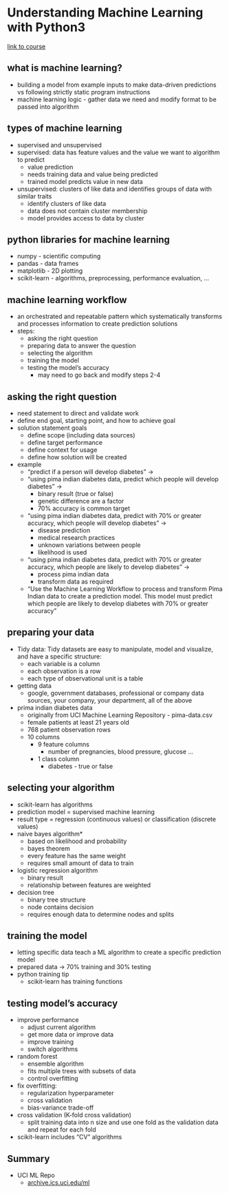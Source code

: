 # Understanding Machine Learning with Python3

[link to course](https://app.pluralsight.com/library/courses/python-understanding-machine-learning)

## what is machine learning?
- building a model from example inputs to make data-driven predictions vs following strictly static program instructions
- machine learning logic - gather data we need and modify format to be passed into algorithm

## types of machine learning
- supervised and unsupervised
- supervised: data has feature values and the value we want to algorithm to predict
    - value prediction
    - needs training data and value being predicted
    - trained model predicts value in new data
- unsupervised: clusters of like data and identifies groups of data with similar traits
    - identify clusters of like data
    - data does not contain cluster membership
    - model provides access to data by cluster

## python libraries for machine learning
- numpy - scientific computing
- pandas - data frames
- matplotlib - 2D plotting
- scikit-learn - algorithms, preprocessing, performance evaluation, …

## machine learning workflow
- an orchestrated and repeatable pattern which systematically transforms and processes information to create prediction solutions
- steps:
    - asking the right question
    - preparing data to answer the question
    - selecting the algorithm
    - training the model
    - testing the model’s accuracy
        - may need to go back and modify steps 2-4

## asking the right question
- need statement to direct and validate work
- define end goal, starting point, and how to achieve goal
- solution statement goals
    - define scope (including data sources)
    - define target performance
    - define context for usage
    - define how solution will be created
- example
    - “predict if a person will develop diabetes” ->
    - “using pima indian diabetes data, predict which people will develop diabetes” ->
        - binary result (true or false)
        - genetic difference are a factor
        - 70% accuracy is common target
    - “using pima indian diabetes data, predict with 70% or greater accuracy, which people will develop diabetes” ->
        - disease prediction
        - medical research practices
        - unknown variations between people
        - likelihood is used
    - “using pima indian diabetes data, predict with 70% or greater accuracy, which people are likely to develop diabetes” ->
        - process pima indian data
        - transform data as required
    - “Use the Machine Learning Workflow to process and transform Pima Indian data to create a prediction model.  This model must predict which people are likely to develop diabetes with 70% or greater accuracy”

## preparing your data
- Tidy data: Tidy datasets are easy to manipulate, model and visualize, and have a specific structure:
    - each variable is a column
    - each observation is a row
    - each type of observational unit is a table
- getting data
    - google, government databases, professional or company data sources, your company, your department, all of the above
- prima indian diabetes data
    - originally from UCI Machine Learning Repository - pima-data.csv
    - female patients at least 21 years old
    - 768 patient observation rows
    - 10 columns
        - 9 feature columns
            - number of pregnancies, blood pressure, glucose …
        - 1 class column
            - diabetes - true or false

## selecting your algorithm
- scikit-learn has algorithms
- prediction model = supervised machine learning
- result type = regression (continuous values) or classification (discrete values)
- naive bayes algorithm*
    - based on likelihood and probability
    - bayes theorem
    - every feature has the same weight
    - requires small amount of data to train
- logistic regression algorithm
    - binary result
    - relationship between features are weighted
- decision tree
    - binary tree structure
    - node contains decision
    - requires enough data to determine nodes and splits

## training the model
- letting specific data teach a ML algorithm to create a specific prediction model
- prepared data -> 70% training and 30% testing
- python training tip
    - scikit-learn has training functions

## testing model’s accuracy
- improve performance
    - adjust current algorithm
    - get more data or improve data
    - improve training
    - switch algorithms
- random forest
    - ensemble algorithm
    - fits multiple trees with subsets of data
    - control overfitting
- fix overfitting:
    - regularization hyperparameter
    - cross validation
    - bias-variance trade-off
- cross validation (K-fold cross validation)
    - split training data into n size and use one fold as the validation data and repeat for each fold
- scikit-learn includes “CV” algorithms

## Summary
- UCI ML Repo
    - [archive.ics.uci.edu/ml](http://archive.ics.uci.edu/)
